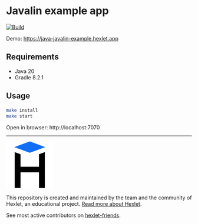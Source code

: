 # Javalin example app

[![Build](https://github.com/hexlet-components/java-spring-blog/actions/workflows/build.yml/badge.svg)](https://github.com/hexlet-components/java-spring-blog/actions/workflows/build.yml)

Demo: https://java-javalin-example.hexlet.app

## Requirements

* Java 20
* Gradle 8.2.1

## Usage

```bash
make install
make start
```

Open in browser: http://localhost:7070

---
[![Hexlet Ltd. logo](https://raw.githubusercontent.com/Hexlet/assets/master/images/hexlet_logo128.png)](https://hexlet.io?utm_source=github&utm_medium=link&utm_campaign=hexlet-slim-example)

This repository is created and maintained by the team and the community of Hexlet, an educational project. [Read more about Hexlet](https://hexlet.io?utm_source=github&utm_medium=link&utm_campaign=hexlet-slim-example).

See most active contributors on [hexlet-friends](https://friends.hexlet.io/).
